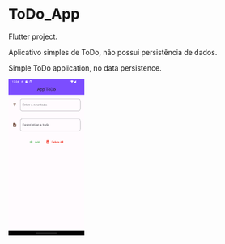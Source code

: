 # ToDo_App

Flutter project.

Aplicativo simples de ToDo, não possui persistência de dados.

Simple ToDo application, no data persistence.

<img src="tela_app.png" alt="tela do app" width="150px">
